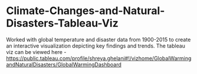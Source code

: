# Climate-Changes-and-Natural-Disasters-Tableau-Viz
Worked with global temperature and disaster data from 1900-2015 to create an interactive visualization depicting key findings and trends.
The tableau viz can be viewed here - https://public.tableau.com/profile/shreya.ghelani#!/vizhome/GlobalWarmingandNaturalDisasters/GlobalWarmingDashboard
